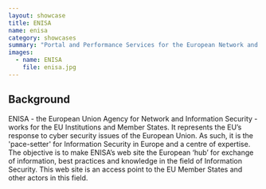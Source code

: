 ```yaml
---
layout: showcase
title: ENISA
name: enisa
category: showcases
summary: "Portal and Performance Services for the European Network and Information Security Agency."
images:
  - name: ENISA
    file: enisa.jpg
---
```


## Background

ENISA - the European Union Agency for Network and Information Security - works for the EU Institutions and Member States. It represents the EU’s response to cyber security issues of the European Union. As such, it is the 'pace-setter' for Information Security in Europe and a centre of expertise. The objective is to make ENISA’s web site the European ‘hub’ for exchange of information, best practices and knowledge in the field of Information Security. This web site is an access point to the EU Member States and other actors in this field.

